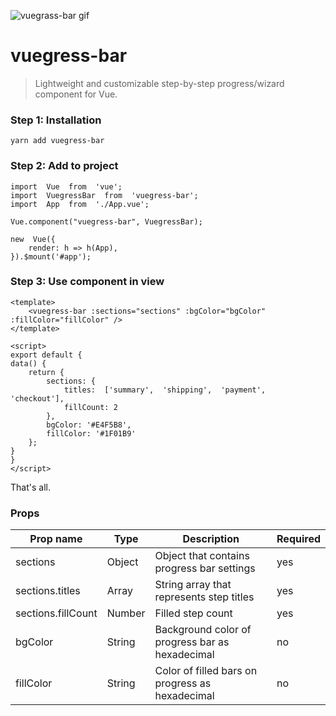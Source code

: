 ![vuegrass-bar gif](https://github.com/frknbasaran/vuegress-bar/blob/master/docs/vuegress-bar.gif?raw=true)

# vuegress-bar

> Lightweight and customizable step-by-step progress/wizard component for Vue.

### Step 1: Installation

    yarn add vuegress-bar

### Step 2: Add to project

    import  Vue  from  'vue';
    import  VuegressBar  from  'vuegress-bar';
    import  App  from  './App.vue';
    
    Vue.component("vuegress-bar", VuegressBar);
    
    new  Vue({
	    render: h => h(App),
    }).$mount('#app');

### Step 3: Use component in view

    <template>
    	<vuegress-bar :sections="sections" :bgColor="bgColor" :fillColor="fillColor" />
    </template>
    
    <script>
    export default {
    data() {
    	return {
    		sections: {
    			titles:  ['summary',  'shipping',  'payment',  'checkout'],
    			fillCount: 2
    		},
    		bgColor: '#E4F5B8',
    		fillColor: '#1F01B9'
    	};
    }
    }
    </script>

That's all.

### Props

|Prop name| Type  | Description | Required |
|--|--|--|--|
|sections|Object|Object that contains progress bar settings| yes
|sections.titles| Array | String array that represents step titles | yes 
|sections.fillCount| Number | Filled step count | yes
|bgColor| String | Background color of progress bar as hexadecimal | no
|fillColor| String | Color of filled bars on progress as hexadecimal | no
